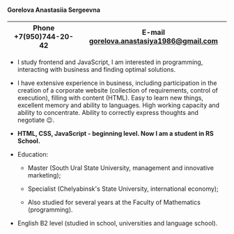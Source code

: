  <h4>Gorelova Anastasiia Sergeevna</h4>
 
 Phone +7(950)744-20-42 | E-mail gorelova.anastasiya1986@gmail.com 
 ----------------------|----------------------------
 
 * I study frontend and JavaScript, I am interested in programming, interacting with business and finding optimal solutions.
 
 * I have extensive experience in business, including participation in the creation of a corporate website (collection of requirements, control of execution), filling with content   (HTML). Easy to learn new things, excellent memory and ability to languages. High working capacity and ability to concentrate. Ability to correctly express thoughts and negotiate :wink:.
 
 * **HTML, CSS, JavaScript - beginning level. Now I am a student in RS School.**
 
 * Education:
 
   * Master (South Ural State University, management and innovative marketing);
   
   * Specialist (Chelyabinsk's State University, international economy);
   
   * Also studied for several years at the Faculty of Mathematics (programming).
 
 * English B2 level (studied in school, universities and language school).  
